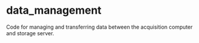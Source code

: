 # data_management
Code for managing and transferring data between the acquisition computer and storage server.
